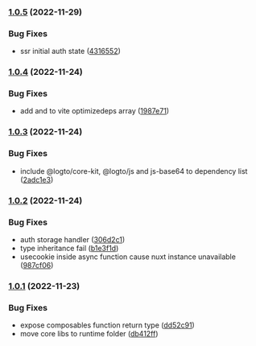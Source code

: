

### [1.0.5](https://github.com/Hrdtr/nuxt-logto/compare/1.0.4...1.0.5) (2022-11-29)


### Bug Fixes

* ssr initial auth state ([4316552](https://github.com/Hrdtr/nuxt-logto/commit/4316552c28848d501d011b297d1abac777aa8b53))

### [1.0.4](https://github.com/Hrdtr/nuxt-logto/compare/1.0.3...1.0.4) (2022-11-24)


### Bug Fixes

* add  and  to vite optimizedeps array ([1987e71](https://github.com/Hrdtr/nuxt-logto/commit/1987e711320d6cbe5e4db167443a90ea4277d77f))

### [1.0.3](https://github.com/Hrdtr/nuxt-logto/compare/1.0.2...1.0.3) (2022-11-24)


### Bug Fixes

* include @logto/core-kit, @logto/js and js-base64 to dependency list ([2adc1e3](https://github.com/Hrdtr/nuxt-logto/commit/2adc1e3f2a9ef64a976cde9d71898d785689fdf8))

### [1.0.2](https://github.com/Hrdtr/nuxt-logto/compare/1.0.1...1.0.2) (2022-11-24)


### Bug Fixes

* auth storage handler ([306d2c1](https://github.com/Hrdtr/nuxt-logto/commit/306d2c18d38eed25b5a574a078838dd05bac44ac))
* type inheritance fail ([b1e3f1d](https://github.com/Hrdtr/nuxt-logto/commit/b1e3f1df195516586d4763750aaed659cbecf411))
* usecookie inside async function cause nuxt instance unavailable ([987cf06](https://github.com/Hrdtr/nuxt-logto/commit/987cf06fb500e66744cfabd17428aa2759f48b6a))

### [1.0.1](https://github.com/Hrdtr/nuxt-logto/compare/1.0.0...1.0.1) (2022-11-23)


### Bug Fixes

* expose composables function return type ([dd52c91](https://github.com/Hrdtr/nuxt-logto/commit/dd52c9159cad248acda4691866fb5c2807cad701))
* move core libs to runtime folder ([db412ff](https://github.com/Hrdtr/nuxt-logto/commit/db412ff7a2e6bd3cd101b8c32f05f91aaa971fe3))